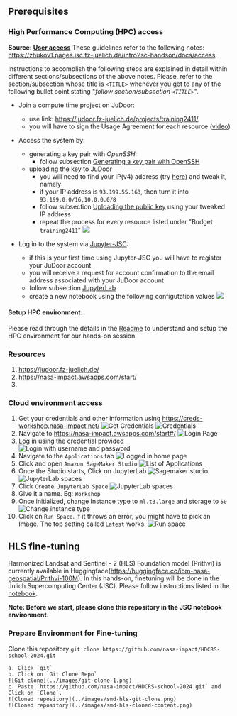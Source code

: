 ## Prerequisites

### High Performance Computing (HPC) access
**Source: [User access](https://gist.github.com/stemauro/aca1e5339babe664169ac7126b2801ce)**
These guidelines refer to the following notes: https://zhukov1.pages.jsc.fz-juelich.de/intro2sc-handson/docs/access.

Instructions to accomplish the following steps are explained in detail within different sections/subsections of the above notes. Please, refer to the section/subsection whose title is `<TITLE>` whenever you get to any of the following bullet point stating "*follow section/subsection `<TITLE>`*".

- Join a compute time project on JuDoor:
    - use link: https://judoor.fz-juelich.de/projects/training2411/
    - you will have to sign the Usage Agreement for each resource ([video](https://drive.google.com/file/d/1mEN1GmWyGFp75uMIi4d6Tpek2NC_X8eY/view))
- Access the system by:
    - generating a key pair with *OpenSSH*:
        - follow subsection [Generating a key pair with OpenSSH](https://zhukov1.pages.jsc.fz-juelich.de/intro2sc-handson/docs/access/#generating-a-key-pair-with-openssh)
    - uploading the key to JuDoor
        - you will need to find your IP(v4) address (try [here](https://www.whatismyip.com/)) and tweak it, namely
        - if your IP address is `93.199.55.163`, then turn it into `93.199.0.0/16,10.0.0.0/8`
        - follow subsection [Uploading the public key](https://zhukov1.pages.jsc.fz-juelich.de/intro2sc-handson/docs/access/#uploading-the-public-key) using your tweaked IP address
        - repeat the process for every resource listed under "Budget `training2411`" ![](https://gist.github.com/assets/80677000/d2b541af-353b-4995-bf2a-c8c0c3257cf9)

- Log in to the system via [Jupyter-JSC](https://jupyter.jsc.fz-juelich.de/hub/login):
     - if this is your first time using Jupyter-JSC you will have to register your JuDoor account
     - you will receive a request for account confirmation to the email address associated with your JuDoor account
     - follow subsection [JupyterLab](https://zhukov1.pages.jsc.fz-juelich.de/intro2sc-handson/docs/access/#jupyterlab)
     - create a new notebook using the following configutation values ![](https://gist.github.com/assets/80677000/3e65282f-8152-48d8-badd-d7aef14d0d3b)

#### Setup HPC environment:

Please read through the details in the [Readme](../sc_venv_template/readme.md) to understand and setup the HPC environment for our hands-on session.

### Resources
1. https://judoor.fz-juelich.de/
2. https://nasa-impact.awsapps.com/start/
3. 

### Cloud environment access
1. Get your credentials and other information using https://creds-workshop.nasa-impact.net/
![Get Credentials](../images/credential.png)
![Credentials](../images/credentials-show.png)
2. Navigate to https://nasa-impact.awsapps.com/start#/ 
![Login Page](../images/login-1.png)
3. Log in using the credential provided
![Login with username and password](../images/login-2.png)
4. Navigate to the `Applications` tab
![Logged in home page](../images/loggedin.png)
5. Click and open `Amazon SageMaker Studio`
![List of Applications](../images/applications.png)
6. Once the Studio starts, Click on JupyterLab
![Sagemaker studio](../images/sagemaker-studio.png)
![JupyterLab spaces](../images/jupyterlab-spaces.png)
7. Click `Create JupyterLab Space`
![JupyterLab spaces](../images/create-jupyterlab-env.png)
8. Give it a name. Eg: `Workshop`
9. Once initialized, change Instance type to `ml.t3.large` and storage to `50`
![Change instance type](../images/update-instance-type.png)
10. Click on `Run Space`. If it throws an error, you might have to pick an Image. The top setting called `Latest` works. 
![Run space](../images/updated-instance-config.png)

## HLS fine-tuning
Harmonized Landsat and Sentinel - 2 (HLS) Foundation model (Prithvi) is currently available in Huggingface(https://huggingface.co/ibm-nasa-geospatial/Prithvi-100M). In this hands-on, finetuning will be done in the Julich Supercomputing Center (JSC). Please follow instructions listed in the [notebook](../HLS-finetuning/notebooks/hls-fm-finteuning.ipynb).

**Note: Before we start, please clone this repository in the JSC notebook environment.**

### Prepare Environment for Fine-tuning
 Clone this repository `git clone https://github.com/nasa-impact/HDCRS-school-2024.git`
```
a. Click `git`
b. Click on `Git Clone Repo`
![Git clone](../images/git-clone-1.png)
c. Paste `https://github.com/nasa-impact/HDCRS-school-2024.git` and Click on `Clone`.
![Cloned repository](../images/smd-hls-git-clone.png)
![Cloned repository](../images/smd-hls-cloned-content.png)
```
